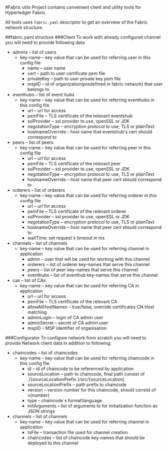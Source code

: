 #Fabric utils
Project contains convenient client and utility tools for Hyperledger Fabric.

All tools uses `fabric.yaml` descriptor to get an overview of the Fabric network structure.

##fabric.yaml structure
###Client
To work with already configured channel you will need to provide following data
- admins – list of users
    - key-name – key value that can be used for referring user in this config file
        - name – user name
        - cert – path to user certificate pem file
        - privateKey – path to user private key pem file
        - mspID – id of organization(predefined in fabric network) that user belongs to
- eventhubs – list of event hubs
    - key-name – key value that can be used for referring eventhubs in this config file
        - url – url for access
        - pemFile – TLS certificate of the relevant eventshub
        - sslProvider – ssl provider to use, openSSL or JDK
        - negotationType – encryption protocol to use, TLS or plainText
        - hostnameOverride – host name that eventshub's  cert should correspond to
- peers – list of peers
    - key-name – key value that can be used for referring peer in this config file
        - url – url for access
        - pemFile – TLS certificate of the relevant peer
        - sslProvider – ssl provider to use, openSSL or JDK
        - negotationType – encryption protocol to use, TLS or plainText
        - hostnameOverride – host name that peer cert should correspond to
- orderers – list of orderers
    - key-name – key value that can be used for referring orderer in this config file
        - url – url for access
        - pemFile – TLS certificate of the relevant orderer
        - sslProvider – ssl provider to use, openSSL or JDK
        - negotationType – encryption protocol to use, TLS or plainText
        - hostnameOverride – host name that peer cert should correspond to
        - waitTime: set request`s timeout in ms
- channels – list of channels
    - key-name – key value that can be used for referring channel in application
        - admin – user that will be used for working with this channel
        - orderers – list of orderer key-names that serve this channel
        - peers – list of peer key-names that serve this channel
        - eventhubs – list of eventhub key-names that serve this channel
- cas – list of CAs
    - key-name – key value that can be used for referring CA in application
        - url – url for access
        - pemFile – TLS certificate of the relevant CA
        - allowAllHostNames – true/false, override certificates CN Host matching
        - adminLogin – login of CA admin user
        - adminSecret – secret of CA admin user
        - mspID – MSP identifier of organisation

###Configurator
To configure network from scratch you will need to provide Network client data in addition to following:
- chaincodes – list of chaincodes
    - key-name – key value that can be used for referring chaincode in this config file
        - id – id of chaincode to be referenced by application
        - sourceLocation – path to chaincode, final path consist of ./{sourceLocationPrefix }/src/{sourceLocation}
        - sourceLocationPrefix – path prefix to chaincode
        - version – version number for this chaincode, should consist of v{number}
        - type – chaincode`s format\language
        - initArguments – list  of arguments to for initialization function as JSON strings
- channels – list of channels
    - key-name – key value that can be used for referring channel in application
        - txFile – transaction file used for channel creation
        - chaincodes – list of chaincode key-names that should be deployed to this channel
        